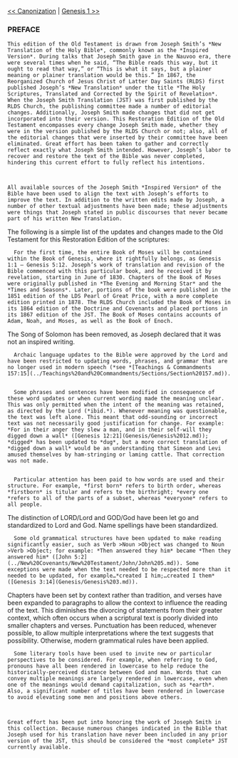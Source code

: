 [<< Canonization](Canonization.md)  |  [Genesis 1 >>](Genesis/Genesis%201.md)

### PREFACE

    This edition of the Old Testament is drawn from Joseph Smith’s *New Translation of the Holy Bible*, commonly known as the *Inspired Version*. During talks that Joseph Smith gave in the Nauvoo era, there were several times when he said, “The Bible reads this way, but it ought to read that way,” or “This is what it says, but a plainer meaning or plainer translation would be this.” In 1867, the Reorganized Church of Jesus Christ of Latter Day Saints (RLDS) first published Joseph’s *New Translation* under the title *The Holy Scriptures, Translated and Corrected by the Spirit of Revelation*. When the Joseph Smith Translation (JST) was first published by the RLDS Church, the publishing committee made a number of editorial changes. Additionally, Joseph Smith made changes that did not get incorporated into their version. This Restoration Edition of the Old Testament encompasses every change Joseph Smith made, whether they were in the version published by the RLDS Church or not; also, all of the editorial changes that were inserted by their committee have been eliminated. Great effort has been taken to gather and correctly reflect exactly what Joseph Smith intended. However, Joseph’s labor to recover and restore the text of the Bible was never completed, hindering this current effort to fully reflect his intentions.
  


    All available sources of the Joseph Smith *Inspired Version* of the Bible have been used to align the text with Joseph’s efforts to improve the text. In addition to the written edits made by Joseph, a number of other textual adjustments have been made; these adjustments were things that Joseph stated in public discourses that never became part of his written New Translation.
  

The following is a simple list of the updates and changes made to the Old Testament for this Restoration Edition of the scriptures:



      For the first time, the entire Book of Moses will be contained within the Book of Genesis, where it rightfully belongs, as Genesis 1:1 – Genesis 5:12. Joseph’s work of translation and revision of the Bible commenced with this particular book, and he received it by revelation, starting in June of 1830. Chapters of the Book of Moses were originally published in *The Evening and Morning Star* and the *Times and Seasons*. Later, portions of the book were published in the 1851 edition of the LDS Pearl of Great Price, with a more complete edition printed in 1878. The RLDS Church included the Book of Moses in its 1864 edition of the Doctrine and Covenants and placed portions in its 1867 edition of the JST. The Book of Moses contains accounts of Adam, Noah, and Moses, as well as the Book of Enoch.
    
The Song of Solomon has been removed, as Joseph declared that it was not an inspired writing.

      Archaic language updates to the Bible were approved by the Lord and have been restricted to updating words, phrases, and grammar that are no longer used in modern speech (*see *[Teachings & Commandments 157:15](../Teachings%20and%20Commandments/Sections/Section%20157.md)).
    

      Some phrases and sentences have been modified in consequence of these word updates or when current wording made the meaning unclear. This was only permitted when the intent of the meaning was retained, as directed by the Lord (*ibid.*). Whenever meaning was questionable, the text was left alone. This meant that odd-sounding or incorrect text was not necessarily good justification for change. For example: *For in their anger they slew a man, and in their self-will they digged down a wall* ([Genesis 12:21](Genesis/Genesis%2012.md)); *digged* has been updated to *dug*, but a more correct translation of *digged down a wall* would be an understanding that Simeon and Levi amused themselves by ham-stringing or laming cattle. That correction was not made.
    

      Particular attention has been paid to how words are used and their structure. For example, *first born* refers to birth order, whereas *firstborn* is titular and refers to the birthright; *every one *refers to all of the parts of a subset, whereas *everyone* refers to all people.
    
The distinction of LORD/Lord and GOD/God have been let go and standardized to Lord and God.
Name spellings have been standardized.

      Some old grammatical structures have been updated to make reading significantly easier, such as Verb >Noun >Object was changed to Noun >Verb >Object; for example: *Then answered they him* became *Then they answered him* ([John 5:2](../New%20Covenants/New%20Testament/John/John%205.md)). Some exceptions were made when the text needed to be respected more than it needed to be updated, for example…*created I him;…created I them* ([Genesis 3:14](Genesis/Genesis%203.md)).
    
Chapters have been set by context rather than tradition, and verses have been expanded to paragraphs to allow the context to influence the reading of the text. This diminishes the divorcing of statements from their greater context, which often occurs when a scriptural text is poorly divided into smaller chapters and verses.
Punctuation has been reduced, whenever possible, to allow multiple interpretations where the text suggests that possibility. Otherwise, modern grammatical rules have been applied.

      Some literary tools have been used to invite new or particular perspectives to be considered. For example, when referring to God, pronouns have all been rendered in lowercase to help reduce the historically-perceived distance between God and man. Words that can convey multiple meanings are largely rendered in lowercase, even when one of the meanings would demand capitalization, such as *earth*. Also, a significant number of titles have been rendered in lowercase to avoid elevating some men and positions above others.
    


    Great effort has been put into honoring the work of Joseph Smith in this collection. Because numerous changes indicated in the Bible that Joseph used for his translation have never been included in any prior version of the JST, this should be considered the *most complete* JST currently available.